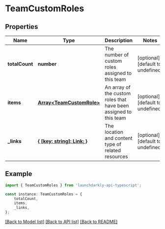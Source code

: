 # TeamCustomRoles


## Properties

Name | Type | Description | Notes
------------ | ------------- | ------------- | -------------
**totalCount** | **number** | The number of custom roles assigned to this team | [optional] [default to undefined]
**items** | [**Array&lt;TeamCustomRole&gt;**](TeamCustomRole.md) | An array of the custom roles that have been assigned to this team | [optional] [default to undefined]
**_links** | [**{ [key: string]: Link; }**](Link.md) | The location and content type of related resources | [optional] [default to undefined]

## Example

```typescript
import { TeamCustomRoles } from 'launchdarkly-api-typescript';

const instance: TeamCustomRoles = {
    totalCount,
    items,
    _links,
};
```

[[Back to Model list]](../README.md#documentation-for-models) [[Back to API list]](../README.md#documentation-for-api-endpoints) [[Back to README]](../README.md)

